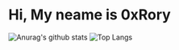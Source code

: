 # Hi, My neame is 0xRory

![Anurag's github stats](https://github-readme-stats.vercel.app/api?username=0xRory&theme=vue-dark)
![Top Langs](https://github-readme-stats.vercel.app/api/top-langs/?username=0xRory&layout=compact&theme=vue-dark)
